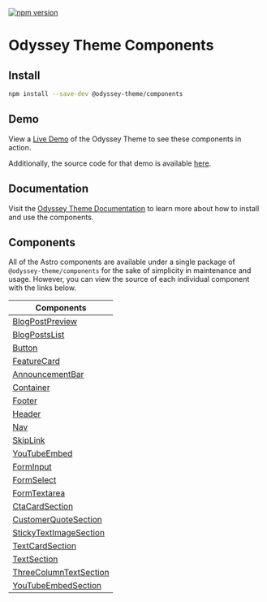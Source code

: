 [![npm version](https://badge.fury.io/js/@odyssey-theme%2Fcomponents.svg)](https://badge.fury.io/js/@odyssey-theme%2Fcomponents)

# Odyssey Theme Components

## Install

```bash
npm install --save-dev @odyssey-theme/components
```

## Demo

View a [Live Demo](https://odyssey-theme.littlesticks.dev/) of the Odyssey Theme to see these components in action.

Additionally, the source code for that demo is available [here](https://github.com/littlesticksdev/odyssey-theme).

## Documentation

Visit the [Odyssey Theme Documentation](https://odyssey-theme-docs.littlesticks.dev/en/introduction/) to learn more about how to install and use the components.

## Components

All of the Astro components are available under a single package of `@odyssey-theme/components` for the sake of simplicity in maintenance and usage. However, you can view the source of each individual component with the links below.

| Components                                                                          |
| ----------------------------------------------------------------------------------- |
| [BlogPostPreview](packages/components/blog/BlogPostPreview.astro)                   |
| [BlogPostsList](packages/components/blog/BlogPostsList.astro)                       |
| [Button](packages/components/buttons/Button.astro)                                  |
| [FeatureCard](packages/components/cards/FeatureCard.astro)                          |
| [AnnouncementBar](packages/components/core/AnnouncementBar.astro)                   |
| [Container](packages/components/core/Container.astro)                               |
| [Footer](packages/components/core/Footer.astro)                                     |
| [Header](packages/components/core/Header.astro)                                     |
| [Nav](packages/components/core/Nav.astro)                                           |
| [SkipLink](packages/components/core/SkipLink.astro)                                 |
| [YouTubeEmbed](packages/components/core/YouTubeEmbed.astro)                         |
| [FormInput](packages/components/core/FormInput.astro)                               |
| [FormSelect](packages/components/core/FormSelect.astro)                             |
| [FormTextarea](packages/components/core/FormTextarea.astro)                         |
| [CtaCardSection](packages/components/sections/CtaCardSection.astro)                 |
| [CustomerQuoteSection](packages/components/sections/CustomerQuoteSection.astro)     |
| [StickyTextImageSection](packages/components/sections/StickyTextImageSection.astro) |
| [TextCardSection](packages/components/sections/TextCardSection.astro)               |
| [TextSection](packages/components/sections/TextSection.astro)                       |
| [ThreeColumnTextSection](packages/components/sections/ThreeColumnTextSection.astro) |
| [YouTubeEmbedSection](packages/components/sections/YouTubeEmbedSection.astro)       |
